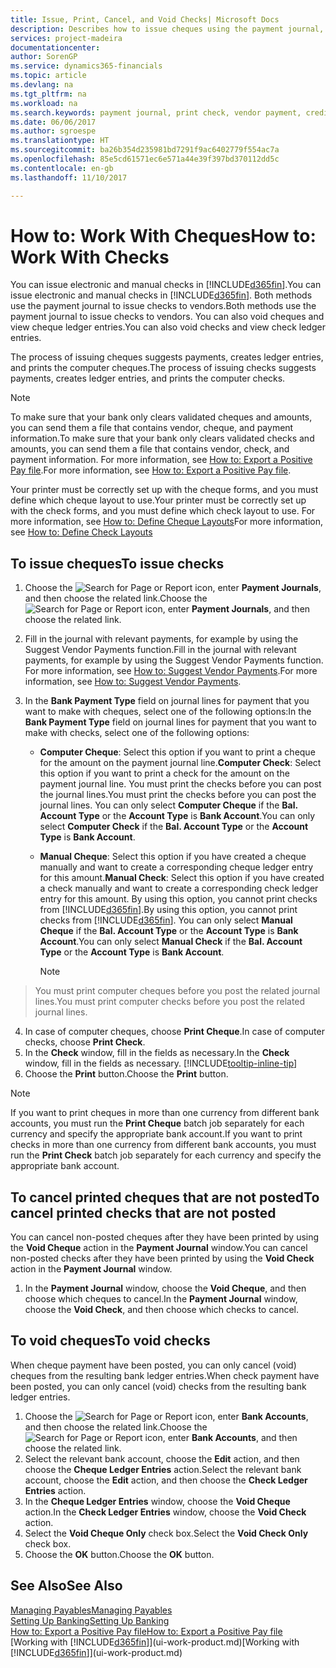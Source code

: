```yaml
---
title: Issue, Print, Cancel, and Void Checks| Microsoft Docs
description: Describes how to issue cheques using the payment journal, print cheques, and void or view cheque ledger entries in Dynamics 365.
services: project-madeira
documentationcenter: 
author: SorenGP
ms.service: dynamics365-financials
ms.topic: article
ms.devlang: na
ms.tgt_pltfrm: na
ms.workload: na
ms.search.keywords: payment journal, print check, vendor payment, creditor, debt, balance due, AP
ms.date: 06/06/2017
ms.author: sgroespe
ms.translationtype: HT
ms.sourcegitcommit: ba26b354d235981bd7291f9ac6402779f554ac7a
ms.openlocfilehash: 85e5cd61571ec6e571a44e39f397bd370112dd5c
ms.contentlocale: en-gb
ms.lasthandoff: 11/10/2017

---
```

# <a name="how-to-work-with-checks"></a><span data-ttu-id="e9a30-103">How to: Work With Cheques</span><span class="sxs-lookup"><span data-stu-id="e9a30-103">How to: Work With Checks</span></span>
<span data-ttu-id="e9a30-104">You can issue electronic and manual checks in [!INCLUDE[d365fin](includes/d365fin_md.md)].</span><span class="sxs-lookup"><span data-stu-id="e9a30-104">You can issue electronic and manual checks in [!INCLUDE[d365fin](includes/d365fin_md.md)].</span></span> <span data-ttu-id="e9a30-105">Both methods use the payment journal to issue checks to vendors.</span><span class="sxs-lookup"><span data-stu-id="e9a30-105">Both methods use the payment journal to issue checks to vendors.</span></span> <span data-ttu-id="e9a30-106">You can also void cheques and view cheque ledger entries.</span><span class="sxs-lookup"><span data-stu-id="e9a30-106">You can also void checks and view check ledger entries.</span></span>

<span data-ttu-id="e9a30-107">The process of issuing cheques suggests payments, creates ledger entries, and prints the computer cheques.</span><span class="sxs-lookup"><span data-stu-id="e9a30-107">The process of issuing checks suggests payments, creates ledger entries, and prints the computer checks.</span></span>

> [!NOTE]  
>   <span data-ttu-id="e9a30-108">To make sure that your bank only clears validated cheques and amounts, you can send them a file that contains vendor, cheque, and payment information.</span><span class="sxs-lookup"><span data-stu-id="e9a30-108">To make sure that your bank only clears validated checks and amounts, you can send them a file that contains vendor, check, and payment information.</span></span> <span data-ttu-id="e9a30-109">For more information, see [How to: Export a Positive Pay file](finance-how-positive-pay.md).</span><span class="sxs-lookup"><span data-stu-id="e9a30-109">For more information, see [How to: Export a Positive Pay file](finance-how-positive-pay.md).</span></span>

<span data-ttu-id="e9a30-110">Your printer must be correctly set up with the cheque forms, and you must define which cheque layout to use.</span><span class="sxs-lookup"><span data-stu-id="e9a30-110">Your printer must be correctly set up with the check forms, and you must define which check layout to use.</span></span> <span data-ttu-id="e9a30-111">For more information, see [How to: Define Cheque Layouts](finance-how-define-check-layouts.md)</span><span class="sxs-lookup"><span data-stu-id="e9a30-111">For more information, see [How to: Define Check Layouts](finance-how-define-check-layouts.md)</span></span>

## <a name="to-issue-checks"></a><span data-ttu-id="e9a30-112">To issue cheques</span><span class="sxs-lookup"><span data-stu-id="e9a30-112">To issue checks</span></span>
1. <span data-ttu-id="e9a30-113">Choose the ![Search for Page or Report](media/ui-search/search_small.png "Search for Page or Report icon") icon, enter **Payment Journals**, and then choose the related link.</span><span class="sxs-lookup"><span data-stu-id="e9a30-113">Choose the ![Search for Page or Report](media/ui-search/search_small.png "Search for Page or Report icon") icon, enter **Payment Journals**, and then choose the related link.</span></span>
2. <span data-ttu-id="e9a30-114">Fill in the journal with relevant payments, for example by using the Suggest Vendor Payments function.</span><span class="sxs-lookup"><span data-stu-id="e9a30-114">Fill in the journal with relevant payments, for example by using the Suggest Vendor Payments function.</span></span> <span data-ttu-id="e9a30-115">For more information, see [How to: Suggest Vendor Payments](payables-how-suggest-vendor-payments.md).</span><span class="sxs-lookup"><span data-stu-id="e9a30-115">For more information, see [How to: Suggest Vendor Payments](payables-how-suggest-vendor-payments.md).</span></span>
3. <span data-ttu-id="e9a30-116">In the **Bank Payment Type** field on journal lines for payment that you want to make with cheques, select one of the following options:</span><span class="sxs-lookup"><span data-stu-id="e9a30-116">In the **Bank Payment Type** field on journal lines for payment that you want to make with checks, select one of the following options:</span></span>

   * <span data-ttu-id="e9a30-117">**Computer Cheque**: Select this option if you want to print a cheque for the amount on the payment journal line.</span><span class="sxs-lookup"><span data-stu-id="e9a30-117">**Computer Check**: Select this option if you want to print a check for the amount on the payment journal line.</span></span> <span data-ttu-id="e9a30-118">You must print the checks before you can post the journal lines.</span><span class="sxs-lookup"><span data-stu-id="e9a30-118">You must print the checks before you can post the journal lines.</span></span> <span data-ttu-id="e9a30-119">You can only select **Computer Cheque** if the **Bal. Account Type** or the **Account Type** is **Bank Account**.</span><span class="sxs-lookup"><span data-stu-id="e9a30-119">You can only select **Computer Check** if the **Bal. Account Type** or the **Account Type** is **Bank Account**.</span></span>
   * <span data-ttu-id="e9a30-120">**Manual Cheque**: Select this option if you have created a cheque manually and want to create a corresponding cheque ledger entry for this amount.</span><span class="sxs-lookup"><span data-stu-id="e9a30-120">**Manual Check**: Select this option if you have created a check manually and want to create a corresponding check ledger entry for this amount.</span></span> <span data-ttu-id="e9a30-121">By using this option, you cannot print checks from [!INCLUDE[d365fin](includes/d365fin_md.md)].</span><span class="sxs-lookup"><span data-stu-id="e9a30-121">By using this option, you cannot print checks from [!INCLUDE[d365fin](includes/d365fin_md.md)].</span></span> <span data-ttu-id="e9a30-122">You can only select **Manual Cheque** if the **Bal. Account Type** or the **Account Type** is **Bank Account**.</span><span class="sxs-lookup"><span data-stu-id="e9a30-122">You can only select **Manual Check** if the **Bal. Account Type** or the **Account Type** is **Bank Account**.</span></span>

     > [!NOTE]  
>   <span data-ttu-id="e9a30-123">You must print computer cheques before you post the related journal lines.</span><span class="sxs-lookup"><span data-stu-id="e9a30-123">You must print computer checks before you post the related journal lines.</span></span>
4. <span data-ttu-id="e9a30-124">In case of computer cheques, choose **Print Cheque**.</span><span class="sxs-lookup"><span data-stu-id="e9a30-124">In case of computer checks, choose **Print Check**.</span></span>
5. <span data-ttu-id="e9a30-125">In the **Check** window, fill in the fields as necessary.</span><span class="sxs-lookup"><span data-stu-id="e9a30-125">In the **Check** window, fill in the fields as necessary.</span></span> [!INCLUDE[tooltip-inline-tip](includes/tooltip-inline-tip_md.md)]
6. <span data-ttu-id="e9a30-126">Choose the **Print** button.</span><span class="sxs-lookup"><span data-stu-id="e9a30-126">Choose the **Print** button.</span></span>

> [!NOTE]  
>   <span data-ttu-id="e9a30-127">If you want to print cheques in more than one currency from different bank accounts, you must run the **Print Cheque** batch job separately for each currency and specify the appropriate bank account.</span><span class="sxs-lookup"><span data-stu-id="e9a30-127">If you want to print checks in more than one currency from different bank accounts, you must run the **Print Check** batch job separately for each currency and specify the appropriate bank account.</span></span>

## <a name="to-cancel-printed-checks-that-are-not-posted"></a><span data-ttu-id="e9a30-128">To cancel printed cheques that are not posted</span><span class="sxs-lookup"><span data-stu-id="e9a30-128">To cancel printed checks that are not posted</span></span>
<span data-ttu-id="e9a30-129">You can cancel non-posted cheques after they have been printed by using the **Void Cheque** action in the **Payment Journal** window.</span><span class="sxs-lookup"><span data-stu-id="e9a30-129">You can cancel non-posted checks after they have been printed by using the **Void Check** action in the **Payment Journal** window.</span></span>

1. <span data-ttu-id="e9a30-130">In the **Payment Journal** window, choose the **Void Cheque**, and then choose which cheques to cancel.</span><span class="sxs-lookup"><span data-stu-id="e9a30-130">In the **Payment Journal** window, choose the **Void Check**, and then choose which checks to cancel.</span></span>

## <a name="to-void-checks"></a><span data-ttu-id="e9a30-131">To void cheques</span><span class="sxs-lookup"><span data-stu-id="e9a30-131">To void checks</span></span>
<span data-ttu-id="e9a30-132">When cheque payment have been posted, you can only cancel (void) cheques from the resulting bank ledger entries.</span><span class="sxs-lookup"><span data-stu-id="e9a30-132">When check payment have been posted, you can only cancel (void) checks from the resulting bank ledger entries.</span></span>

1. <span data-ttu-id="e9a30-133">Choose the ![Search for Page or Report](media/ui-search/search_small.png "Search for Page or Report icon") icon, enter **Bank Accounts**, and then choose the related link.</span><span class="sxs-lookup"><span data-stu-id="e9a30-133">Choose the ![Search for Page or Report](media/ui-search/search_small.png "Search for Page or Report icon") icon, enter **Bank Accounts**, and then choose the related link.</span></span>
2. <span data-ttu-id="e9a30-134">Select the relevant bank account, choose the **Edit** action, and then choose the **Cheque Ledger Entries** action.</span><span class="sxs-lookup"><span data-stu-id="e9a30-134">Select the relevant bank account, choose the **Edit** action, and then choose the **Check Ledger Entries** action.</span></span>
3. <span data-ttu-id="e9a30-135">In the **Cheque Ledger Entries** window, choose the **Void Cheque** action.</span><span class="sxs-lookup"><span data-stu-id="e9a30-135">In the **Check Ledger Entries** window, choose the **Void Check** action.</span></span>
4. <span data-ttu-id="e9a30-136">Select the **Void Cheque Only** check box.</span><span class="sxs-lookup"><span data-stu-id="e9a30-136">Select the **Void Check Only** check box.</span></span>
5. <span data-ttu-id="e9a30-137">Choose the **OK** button.</span><span class="sxs-lookup"><span data-stu-id="e9a30-137">Choose the **OK** button.</span></span>

## <a name="see-also"></a><span data-ttu-id="e9a30-138">See Also</span><span class="sxs-lookup"><span data-stu-id="e9a30-138">See Also</span></span>
[<span data-ttu-id="e9a30-139">Managing Payables</span><span class="sxs-lookup"><span data-stu-id="e9a30-139">Managing Payables</span></span>](payables-manage-payables.md)  
[<span data-ttu-id="e9a30-140">Setting Up Banking</span><span class="sxs-lookup"><span data-stu-id="e9a30-140">Setting Up Banking</span></span>](bank-setup-banking.md)  
[<span data-ttu-id="e9a30-141">How to: Export a Positive Pay file</span><span class="sxs-lookup"><span data-stu-id="e9a30-141">How to: Export a Positive Pay file</span></span>](finance-how-positive-pay.md)  
<span data-ttu-id="e9a30-142">[Working with [!INCLUDE[d365fin](includes/d365fin_md.md)]](ui-work-product.md)</span><span class="sxs-lookup"><span data-stu-id="e9a30-142">[Working with [!INCLUDE[d365fin](includes/d365fin_md.md)]](ui-work-product.md)</span></span>  

